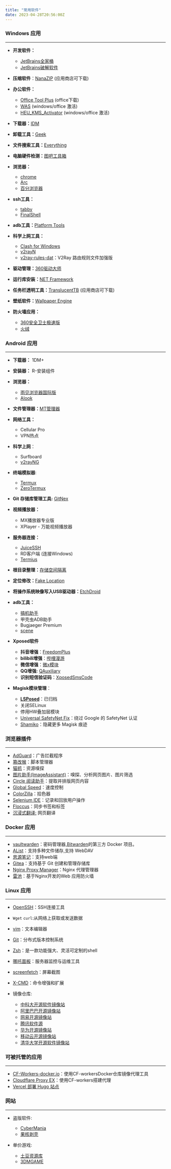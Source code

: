 ```yaml
---
title: "常用软件"
date: 2023-04-28T20:56:00Z
---
```

### Windows 应用

---

* **开发软件：**

  * [JetBrains全家桶](https://www.jetbrains.com/zh-cn/products/)
  * [JetBrains破解软件](https://linux.do/t/topic/115562)
* **压缩软件**：[NanaZIP](https://github.com/M2Team/NanaZip)  (应用商店可下载)
* **办公软件：**

  * [Office Tool Plus](https://otp.landian.vip/zh-cn/download.html) (office下载)
  * [WAS](https://github.com/massgravel/Microsoft-Activation-Scripts) (windows/office 激活)
  * [HEU_KMS_Activator](https://github.com/zbezj/HEU_KMS_Activator/releases) (windows/office 激活)
* **下载器：**​[IDM](https://www.internetdownloadmanager.com/)
* **卸载工具：**​[Geek](https://geekuninstaller.com/)
* **文件搜索工具：**​[Everything](https://www.voidtools.com/downloads/)
* **电脑硬件检测：**​[图吧工具箱](http://www.tbtool.cn/)
* **浏览器：**

  * [chrome](https://www.google.com/chrome/)
  * [Arc](https://arc.net/)
  * [百分浏览器](https://www.centbrowser.cn/)
* **ssh工具：**

  * [tabby](https://github.com/Eugeny/tabby/tree/master)
  * [FinalShell](http://www.hostbuf.com/)
* **adb工具：**​[Platform Tools](https://developer.android.com/tools/releases/platform-tools?hl=zh-cn)
* **科学上网工具：**

  * [Clash for Windows](https://github.com/Z-Siqi/Clash-for-Windows_Chinese/releases)
  * [v2rayN](https://github.com/2dust/v2rayN/releases/)
  * [v2ray-rules-dat](https://github.com/Loyalsoldier/v2ray-rules-dat)：V2Ray 路由规则文件加强版
* **驱动管理：**​[360驱动大师](http://dm.weishi.360.cn/home.html)
* **运行库安装：**​[NET Framework](https://dotnet.microsoft.com/zh-cn/download/dotnet-framework)
* **任务栏透明工具：**​[TranslucentTB](https://github.com/TranslucentTB/TranslucentTB#start-of-content)  (应用商店可下载)
* **壁纸软件：**​[Wallpaper Engine](https://store.steampowered.com/app/431960/Wallpaper_Engine/)
* **防火墙应用：**

  * [360安全卫士极速版](https://weishi.360.cn/jisu/)
  * [火绒](https://www.huorong.cn/)

### Android 应用

---

* **下载器：**  1DM+
* **安装器：**  R-安装组件
* **浏览器：**

  * [雨见浏览器国际版](https://yjllq.com/)
  * [Alook](https://www.alookweb.com/)
* **文件管理器：**​[MT管理器](https://mt2.cn/)
* **网络工具：**

  * Cellular Pro
  * VPN热点
* **科学上网**：

  * Surfboard
  * [v2rayNG](https://github.com/2dust/v2rayNG/releases)
* **终端模拟器**:

  * [Termux](https://termux.dev/)
  * [ZeroTermux](https://github.com/hanxinhao000/ZeroTermux)
* **Git 存储库管理工具:**     [GitNex](https://gitnex.com/)
* **视频播放器：**

  * MX播放器专业版
  * XPlayer - 万能视频播放器
* **服务器连接：**

  * [JuiceSSH](https://juicessh.com/)
  * RD客户端 (连接Windows)
  * [Termius](https://termius.com/)
* **根目录整理：**​[存储空间隔离](https://sr.rikka.app/)
* **定位修改：**​[Fake Location](https://github.com/Lerist/FakeLocation)
* **将操作系统映像写入USB驱动器：**​[EtchDroid](https://github.com/EtchDroid/EtchDroid)
* **adb工具：**

  * [搞机助手](https://gjzsr.com/)
  * 甲壳虫ADB助手
  * Bugjaeger Premium
  * [scene](https://github.com/kdrag0n/safetynet-fix/releases)
* **Xposed软件**

  * **抖音增强**：[FreedomPlus](https://github.com/Xposed-Modules-Repo/io.github.fplus)
  * **bilibili增强**：[哔哩漫游](https://github.com/yujincheng08/BiliRoaming)
  * **微信增强**：[微x模块](https://github.com/Xposed-Modules-Repo/com.fkzhang.wechatxposed)
  * **QQ增强:**     [QAuxiliary](https://github.com/Xposed-Modules-Repo/io.github.qauxv)
  * **识别短信验证码**：[XposedSmsCode](https://github.com/Xposed-Modules-Repo/com.github.tianma8023.xposed.smscode)
* **Magisk模块管理**：

  * **[LSPosed](https://github.com/LSPosed/LSPosed)**：已归档
  * 关闭SELinux
  * 停用HW叠加层模块
  * [Universal SafetyNet Fix](https://github.com/kdrag0n/safetynet-fix)：绕过 Google 的 SafetyNet 认证
  * [Shamiko](https://github.com/LSPosed/LSPosed.github.io/releases)：隐藏更多 Magisk 痕迹

### 浏览器插件

---

* [AdGuard](https://adguard.com/zh_cn/adguard-browser-extension/overview.html)：广告拦截程序
* [篡改猴](https://www.tampermonkey.net/index.php?browser=chrome&locale=zh)：脚本管理器
* [猫抓](https://o2bmm.gitbook.io/cat-catch)：资源嗅探
* [图片助手(ImageAssistant)](https://www.pullywood.com/ImageAssistant/)：嗅探、分析网页图片、图片筛选
* [Circle 阅读助手](http://www.circlereader.com/)：提取并排版网页内容
* [Global Speed](https://chrome.google.com/webstore/detail/global-speed/jpbjcnkcffbooppibceonlgknpkniiff?hl=zh-CN)：速度控制
* [ColorZilla](https://www.colorzilla.com/zh-cn/)：拾色器
* [Selenium IDE](https://www.selenium.dev/zh-cn/documentation/ide/)：记录和回放用户操作
* [Floccus](https://floccus.org/download)：同步书签和标签
* [沉浸式翻译:](https://immersivetranslate.com/) 网页翻译

### Docker 应用

---

* [vaultwarden](https://github.com/dani-garcia/vaultwarden)：密码管理器,[Bitwarden](https://bitwarden.com/)的第三方 Docker 项目。
* [AList](https://alist.nn.ci/zh/)：支持多种文件储存,支持 WebDAV
* [思源笔记](https://b3log.org/siyuan/)：支持web端
* [Gitea](https://about.gitea.com/)：支持基于 Git 创建和管理存储库
* [Nginx Proxy Manager](https://nginxproxymanager.com/)：Nginx 代理管理器
* [雷池](https://waf-ce.chaitin.cn/)：基于Nginx开发的Web 应用防火墙

### Linux 应用

---

* [OpenSSH](https://www.openssh.com/)：SSH连接工具
* `Wget` `curl`:从网络上获取或发送数据
* [vim](https://www.vim.org/)：文本编辑器
* [Git](https://git-scm.com/)：分布式版本控制系统
* [Zsh](https://www.zsh.org/)：是一款功能强大、灵活可定制的shell
* [哪吒面板](https://nezha.wiki/)：服务器监控与运维工具
* [screenfetch](https://github.com/KittyKatt/screenFetch)：屏幕截图
* [X-CMD](https://cn.x-cmd.com/)：命令增强和扩展
* 镜像仓库:

  * [中科大开源软件镜像站](https://mirrors.ustc.edu.cn/)
  * [阿里巴巴开源镜像站](https://developer.aliyun.com/mirror/)
  * [网易开源镜像站](https://mirrors.163.com/)
  * [腾讯软件源](https://mirrors.cloud.tencent.com/)
  * [华为开源镜像站](https://mirrors.huaweicloud.com/home)
  * [移动云开源镜像站](https://mirrors.cmecloud.cn/)
  * [清华大学开源软件镜像站](https://mirrors.tuna.tsinghua.edu.cn/)

### 可被托管的应用

---

* [CF-Workers-docker.io](https://github.com/cmliu/CF-Workers-docker.io)：使用CF-workersDocker仓库镜像代理工具
* [Cloudflare Proxy EX](https://github.com/1234567yang/cf-proxy-ex)：使用CF-workers搭建代理
* [Vercel 部署 Hugo 站点](https://vercel.com/guides/deploying-hugo-with-vercel)

### 网站

---

* 盗版软件:

  * [CyberMania](https://www.cybermania.ws/)
  * [果核剥壳](https://www.ghxi.com/)
* 单价游戏:

  * [土豆资源库](http://tdtd.chat/index)
  * [3DMGAME](https://bbs.3dmgame.com/forum.php)
